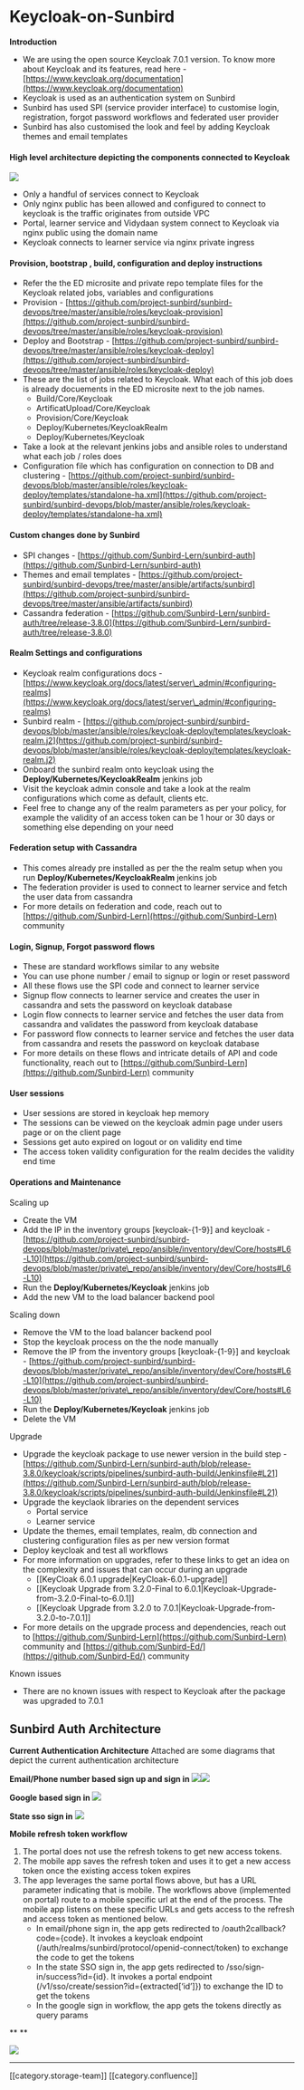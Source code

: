 # Keycloak-on-Sunbird

**Introduction**

* We are using the open source Keycloak 7.0.1 version. To know more about Keycloak and its features, read here - [https://www.keycloak.org/documentation](https://www.keycloak.org/documentation)
* Keycloak is used as an authentication system on Sunbird
* Sunbird has used SPI (service provider interface) to customise login, registration, forgot password workflows and federated user provider
* Sunbird has also customised the look and feel by adding Keycloak themes and email templates

#### High level architecture depicting the components connected to Keycloak

![](../../../../DevOps/FullExport/images/storage/image-20230114-150152.png)

* Only a handful of services connect to Keycloak
* Only nginx public has been allowed and configured to connect to keycloak is the traffic originates from outside VPC
* Portal, learner service and Vidydaan system connect to Keycloak via nginx public using the domain name
* Keycloak connects to learner service via nginx private ingress

#### Provision, bootstrap , build, configuration and deploy instructions

* Refer the the ED microsite and private repo template files for the Keycloak related jobs, variables and configurations
* Provision - [https://github.com/project-sunbird/sunbird-devops/tree/master/ansible/roles/keycloak-provision](https://github.com/project-sunbird/sunbird-devops/tree/master/ansible/roles/keycloak-provision)
* Deploy and Bootstrap - [https://github.com/project-sunbird/sunbird-devops/tree/master/ansible/roles/keycloak-deploy](https://github.com/project-sunbird/sunbird-devops/tree/master/ansible/roles/keycloak-deploy)
* These are the list of jobs related to Keycloak. What each of this job does is already docuements in the ED microsite next to the job names.
  * Build/Core/Keycloak
  * ArtificatUpload/Core/Keycloak
  * Provision/Core/Keycloak
  * Deploy/Kubernetes/KeycloakRealm
  * Deploy/Kubernetes/Keycloak
* Take a look at the relevant jenkins jobs and ansible roles to understand what each job / roles does
* Configuration file which has configuration on connection to DB and clustering - [https://github.com/project-sunbird/sunbird-devops/blob/master/ansible/roles/keycloak-deploy/templates/standalone-ha.xml](https://github.com/project-sunbird/sunbird-devops/blob/master/ansible/roles/keycloak-deploy/templates/standalone-ha.xml)

#### Custom changes done by Sunbird

* SPI changes - [https://github.com/Sunbird-Lern/sunbird-auth](https://github.com/Sunbird-Lern/sunbird-auth)
* Themes and email templates - [https://github.com/project-sunbird/sunbird-devops/tree/master/ansible/artifacts/sunbird](https://github.com/project-sunbird/sunbird-devops/tree/master/ansible/artifacts/sunbird)
* Cassandra federation - [https://github.com/Sunbird-Lern/sunbird-auth/tree/release-3.8.0](https://github.com/Sunbird-Lern/sunbird-auth/tree/release-3.8.0)

#### Realm Settings and configurations

* Keycloak realm configurations docs -[https://www.keycloak.org/docs/latest/server\_admin/#configuring-realms](https://www.keycloak.org/docs/latest/server\_admin/#configuring-realms)
* Sunbird realm - [https://github.com/project-sunbird/sunbird-devops/blob/master/ansible/roles/keycloak-deploy/templates/keycloak-realm.j2](https://github.com/project-sunbird/sunbird-devops/blob/master/ansible/roles/keycloak-deploy/templates/keycloak-realm.j2)
* Onboard the sunbird realm onto keycloak using the **Deploy/Kubernetes/KeycloakRealm** jenkins job
* Visit the keycloak admin console and take a look at the realm configurations which come as default, clients etc.
* Feel free to change any of the realm parameters as per your policy, for example the validity of an access token can be 1 hour or 30 days or something else depending on your need

#### Federation setup with Cassandra

* This comes already pre installed as per the the realm setup when you run **Deploy/Kubernetes/KeycloakRealm** jenkins job
* The federation provider is used to connect to learner service and fetch the user data from cassandra
* For more details on federation and code, reach out to [https://github.com/Sunbird-Lern](https://github.com/Sunbird-Lern) community

#### Login, Signup, Forgot password flows

* These are standard workflows similar to any website
* You can use phone number / email to signup or login or reset password
* All these flows use the SPI code and connect to learner service
* Signup flow connects to learner service and creates the user in cassandra and sets the password on keycloak database
* Login flow connects to learner service and fetches the user data from cassandra and validates the password from keycloak database
* For password flow connects to learner service and fetches the user data from cassandra and resets the password on keycloak database
* For more details on these flows and intricate details of API and code functionality, reach out to [https://github.com/Sunbird-Lern](https://github.com/Sunbird-Lern) community

#### User sessions

* User sessions are stored in keycloak hep memory
* The sessions can be viewed on the keycloak admin page under users page or on the client page
* Sessions get auto expired on logout or on validity end time
* The access token validity configuration for the realm decides the validity end time

#### Operations and Maintenance

Scaling up

* Create the VM
* Add the IP in the inventory groups \[keycloak-{1-9}] and keycloak - [https://github.com/project-sunbird/sunbird-devops/blob/master/private\_repo/ansible/inventory/dev/Core/hosts#L6-L10](https://github.com/project-sunbird/sunbird-devops/blob/master/private\_repo/ansible/inventory/dev/Core/hosts#L6-L10)
* Run the **Deploy/Kubernetes/Keycloak** jenkins job
* Add the new VM to the load balancer backend pool

Scaling down

* Remove the VM to the load balancer backend pool
* Stop the keycloak process on the the node manually
* Remove the IP from the inventory groups \[keycloak-{1-9}] and keycloak - [https://github.com/project-sunbird/sunbird-devops/blob/master/private\_repo/ansible/inventory/dev/Core/hosts#L6-L10](https://github.com/project-sunbird/sunbird-devops/blob/master/private\_repo/ansible/inventory/dev/Core/hosts#L6-L10)
* Run the **Deploy/Kubernetes/Keycloak** jenkins job
* Delete the VM

Upgrade

* Upgrade the keycloak package to use newer version in the build step - [https://github.com/Sunbird-Lern/sunbird-auth/blob/release-3.8.0/keycloak/scripts/pipelines/sunbird-auth-build/Jenkinsfile#L21](https://github.com/Sunbird-Lern/sunbird-auth/blob/release-3.8.0/keycloak/scripts/pipelines/sunbird-auth-build/Jenkinsfile#L21)
* Upgrade the keyclaok libraries on the dependent services
  * Portal service
  * Learner service
* Update the themes, email templates, realm, db connection and clustering configuration files as per new version format
* Deploy keycloak and test all workflows
* For more information on upgrades, refer to these links to get an idea on the complexity and issues that can occur during an upgrade
  * \[\[KeyCloak 6.0.1 upgrade|KeyCloak-6.0.1-upgrade]]
  * \[\[Keycloak Upgrade from 3.2.0-Final to 6.0.1|Keycloak-Upgrade-from-3.2.0-Final-to-6.0.1]]
  * \[\[Keycloak Upgrade from 3.2.0 to 7.0.1|Keycloak-Upgrade-from-3.2.0-to-7.0.1]]
* For more details on the upgrade process and dependencies, reach out to [https://github.com/Sunbird-Lern](https://github.com/Sunbird-Lern) community and [https://github.com/Sunbird-Ed/](https://github.com/Sunbird-Ed/) community

Known issues

* There are no known issues with respect to Keycloak after the package was upgraded to 7.0.1

## Sunbird Auth Architecture

**Current Authentication Architecture** Attached are some diagrams that depict the current authentication architecture

**Email/Phone number based sign up and sign in** ![](../../../../DevOps/FullExport/images/storage/cbimage.png)![](<../../../../DevOps/FullExport/images/storage/cbimage (1).png>)

**Google based sign in** ![](<../../../../DevOps/FullExport/images/storage/cbimage (2).png>)

**State sso sign in** ![](<../../../../DevOps/FullExport/images/storage/cbimage (3).png>)

**Mobile refresh token workflow**

1. The portal does not use the refresh tokens to get new access tokens.
2. The mobile app saves the refresh token and uses it to get a new access token once the existing access token expires
3. The app leverages the same portal flows above, but has a URL parameter indicating that is mobile. The workflows above (implemented on portal) route to a mobile specific url at the end of the process. The mobile app listens on these specific URLs and gets access to the refresh and access token as mentioned below.
   * In email/phone sign in, the app gets redirected to /oauth2callback?code={code}. It invokes a keycloak endpoint (/auth/realms/sunbird/protocol/openid-connect/token) to exchange the code to get the tokens
   * In the state SSO sign in, the app gets redirected to /sso/sign-in/success?id={id}. It invokes a portal endpoint (/v1/sso/create/session?id={extracted\[‘id’]}) to exchange the ID to get the tokens
   * In the google sign in workflow, the app gets the tokens directly as query params

\*\*      \*\*

![](<../../../../DevOps/FullExport/images/storage/cbimage (4).png>)

***

\[\[category.storage-team]] \[\[category.confluence]]
